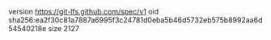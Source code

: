 version https://git-lfs.github.com/spec/v1
oid sha256:ea2f30c81a7887a6995f3c24781d0eba5b46d5732eb575b8992aa6d54540218e
size 2127
